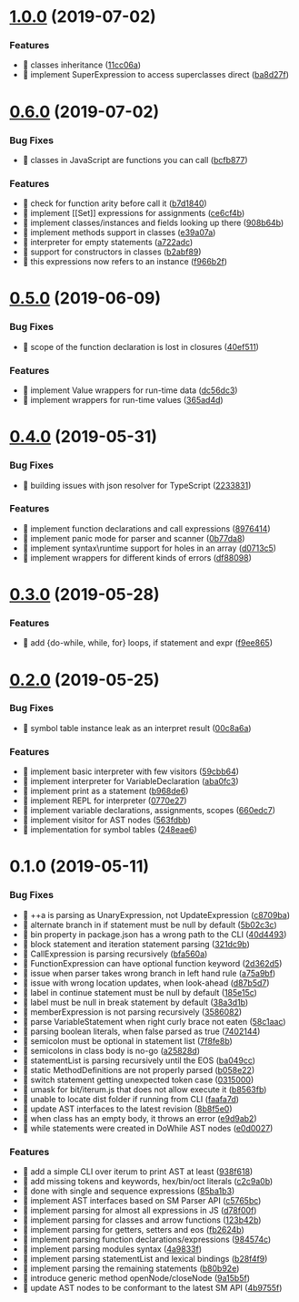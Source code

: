 # [1.0.0](https://github.com/ghaiklor/iterum/compare/v0.6.0...v1.0.0) (2019-07-02)

### Features

* 🎸 classes inheritance ([11cc06a](https://github.com/ghaiklor/iterum/commit/11cc06a))
* 🎸 implement SuperExpression to access superclasses direct ([ba8d27f](https://github.com/ghaiklor/iterum/commit/ba8d27f))

# [0.6.0](https://github.com/ghaiklor/iterum/compare/v0.5.0...v0.6.0) (2019-07-02)

### Bug Fixes

* 🐛 classes in JavaScript are functions you can call ([bcfb877](https://github.com/ghaiklor/iterum/commit/bcfb877))

### Features

* 🎸 check for function arity before call it ([b7d1840](https://github.com/ghaiklor/iterum/commit/b7d1840))
* 🎸 implement [[Set]] expressions for assignments ([ce6cf4b](https://github.com/ghaiklor/iterum/commit/ce6cf4b))
* 🎸 implement classes/instances and fields looking up there ([908b64b](https://github.com/ghaiklor/iterum/commit/908b64b))
* 🎸 implement methods support in classes ([e39a07a](https://github.com/ghaiklor/iterum/commit/e39a07a))
* 🎸 interpreter for empty statements ([a722adc](https://github.com/ghaiklor/iterum/commit/a722adc))
* 🎸 support for constructors in classes ([b2abf89](https://github.com/ghaiklor/iterum/commit/b2abf89))
* 🎸 this expressions now refers to an instance ([f966b2f](https://github.com/ghaiklor/iterum/commit/f966b2f))

# [0.5.0](https://github.com/ghaiklor/iterum/compare/v0.4.0...v0.5.0) (2019-06-09)

### Bug Fixes

* 🐛 scope of the function declaration is lost in closures ([40ef511](https://github.com/ghaiklor/iterum/commit/40ef511))

### Features

* 🎸 implement Value wrappers for run-time data ([dc56dc3](https://github.com/ghaiklor/iterum/commit/dc56dc3))
* 🎸 implement wrappers for run-time values ([365ad4d](https://github.com/ghaiklor/iterum/commit/365ad4d))

# [0.4.0](https://github.com/ghaiklor/iterum/compare/v0.3.0...v0.4.0) (2019-05-31)

### Bug Fixes

* 🐛 building issues with json resolver for TypeScript ([2233831](https://github.com/ghaiklor/iterum/commit/2233831))

### Features

* 🎸 implement function declarations and call expressions ([8976414](https://github.com/ghaiklor/iterum/commit/8976414))
* 🎸 implement panic mode for parser and scanner ([0b77da8](https://github.com/ghaiklor/iterum/commit/0b77da8))
* 🎸 implement syntax\runtime support for holes in an array ([d0713c5](https://github.com/ghaiklor/iterum/commit/d0713c5))
* 🎸 implement wrappers for different kinds of errors ([df88098](https://github.com/ghaiklor/iterum/commit/df88098))

# [0.3.0](https://github.com/ghaiklor/iterum/compare/v0.2.0...v0.3.0) (2019-05-28)

### Features

* 🎸 add {do-while, while, for} loops, if statement and expr ([f9ee865](https://github.com/ghaiklor/iterum/commit/f9ee865))

# [0.2.0](https://github.com/ghaiklor/iterum/compare/v0.1.0...v0.2.0) (2019-05-25)

### Bug Fixes

* 🐛 symbol table instance leak as an interpret result ([00c8a6a](https://github.com/ghaiklor/iterum/commit/00c8a6a))

### Features

* 🎸 implement basic interpreter with few visitors ([59cbb64](https://github.com/ghaiklor/iterum/commit/59cbb64))
* 🎸 implement interpreter for VariableDeclaration ([aba0fc3](https://github.com/ghaiklor/iterum/commit/aba0fc3))
* 🎸 implement print as a statement ([b968de6](https://github.com/ghaiklor/iterum/commit/b968de6))
* 🎸 implement REPL for interpreter ([0770e27](https://github.com/ghaiklor/iterum/commit/0770e27))
* 🎸 implement variable declarations, assignments, scopes ([660edc7](https://github.com/ghaiklor/iterum/commit/660edc7))
* 🎸 implement visitor for AST nodes ([563fdbb](https://github.com/ghaiklor/iterum/commit/563fdbb))
* 🎸 implementation for symbol tables ([248eae6](https://github.com/ghaiklor/iterum/commit/248eae6))

# 0.1.0 (2019-05-11)

### Bug Fixes

* 🐛 ++a is parsing as UnaryExpression, not UpdateExpression ([c8709ba](https://github.com/ghaiklor/iterum/commit/c8709ba))
* 🐛 alternate branch in if statement must be null by default ([5b02c3c](https://github.com/ghaiklor/iterum/commit/5b02c3c))
* 🐛 bin property in package.json has a wrong path to the CLI ([40d4493](https://github.com/ghaiklor/iterum/commit/40d4493))
* 🐛 block statement and iteration statement parsing ([321dc9b](https://github.com/ghaiklor/iterum/commit/321dc9b))
* 🐛 CallExpression is parsing recursively ([bfa560a](https://github.com/ghaiklor/iterum/commit/bfa560a))
* 🐛 FunctionExpression can have optional function keyword ([2d362d5](https://github.com/ghaiklor/iterum/commit/2d362d5))
* 🐛 issue when parser takes wrong branch in left hand rule ([a75a9bf](https://github.com/ghaiklor/iterum/commit/a75a9bf))
* 🐛 issue with wrong location updates, when look-ahead ([d87b5d7](https://github.com/ghaiklor/iterum/commit/d87b5d7))
* 🐛 label in continue statement must be null by default ([185e15c](https://github.com/ghaiklor/iterum/commit/185e15c))
* 🐛 label must be null in break statement by default ([38a3d1b](https://github.com/ghaiklor/iterum/commit/38a3d1b))
* 🐛 memberExpression is not parsing recursively ([3586082](https://github.com/ghaiklor/iterum/commit/3586082))
* 🐛 parse VariableStatement when right curly brace not eaten ([58c1aac](https://github.com/ghaiklor/iterum/commit/58c1aac))
* 🐛 parsing boolean literals, when false parsed as true ([7402144](https://github.com/ghaiklor/iterum/commit/7402144))
* 🐛 semicolon must be optional in statement list ([7f8fe8b](https://github.com/ghaiklor/iterum/commit/7f8fe8b))
* 🐛 semicolons in class body is no-go ([a25828d](https://github.com/ghaiklor/iterum/commit/a25828d))
* 🐛 statementList is parsing recursively until the EOS ([ba049cc](https://github.com/ghaiklor/iterum/commit/ba049cc))
* 🐛 static MethodDefinitions are not properly parsed ([b058e22](https://github.com/ghaiklor/iterum/commit/b058e22))
* 🐛 switch statement getting unexpected token case ([0315000](https://github.com/ghaiklor/iterum/commit/0315000))
* 🐛 umask for bit/iterum.js that does not allow execute it ([b8563fb](https://github.com/ghaiklor/iterum/commit/b8563fb))
* 🐛 unable to locate dist folder if running from CLI ([faafa7d](https://github.com/ghaiklor/iterum/commit/faafa7d))
* 🐛 update AST interfaces to the latest revision ([8b8f5e0](https://github.com/ghaiklor/iterum/commit/8b8f5e0))
* 🐛 when class has an empty body, it throws an error ([e9d9ab2](https://github.com/ghaiklor/iterum/commit/e9d9ab2))
* 🐛 while statements were created in DoWhile AST nodes ([e0d0027](https://github.com/ghaiklor/iterum/commit/e0d0027))

### Features

* 🎸 add a simple CLI over iterum to print AST at least ([938f618](https://github.com/ghaiklor/iterum/commit/938f618))
* 🎸 add missing tokens and keywords, hex/bin/oct literals ([c2c9a0b](https://github.com/ghaiklor/iterum/commit/c2c9a0b))
* 🎸 done with single and sequence expressions ([85ba1b3](https://github.com/ghaiklor/iterum/commit/85ba1b3))
* 🎸 implement AST interfaces based on SM Parser API ([c5765bc](https://github.com/ghaiklor/iterum/commit/c5765bc))
* 🎸 implement parsing for almost all expressions in JS ([d78f00f](https://github.com/ghaiklor/iterum/commit/d78f00f))
* 🎸 implement parsing for classes and arrow functions ([123b42b](https://github.com/ghaiklor/iterum/commit/123b42b))
* 🎸 implement parsing for getters, setters and eos ([fb2624b](https://github.com/ghaiklor/iterum/commit/fb2624b))
* 🎸 implement parsing function declarations/expressions ([984574c](https://github.com/ghaiklor/iterum/commit/984574c))
* 🎸 implement parsing modules syntax ([4a9833f](https://github.com/ghaiklor/iterum/commit/4a9833f))
* 🎸 implement parsing statementList and lexical bindings ([b28f4f9](https://github.com/ghaiklor/iterum/commit/b28f4f9))
* 🎸 implement parsing the remaining statements ([b80b92e](https://github.com/ghaiklor/iterum/commit/b80b92e))
* 🎸 introduce generic method openNode/closeNode ([9a15b5f](https://github.com/ghaiklor/iterum/commit/9a15b5f))
* 🎸 update AST nodes to be conformant to the latest SM API ([4b9755f](https://github.com/ghaiklor/iterum/commit/4b9755f))
